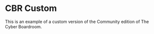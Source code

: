 # CBR Custom

This is an example of a custom version of the Community edition of The Cyber Boardroom. 